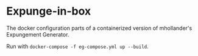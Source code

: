 # Expunge-in-box

The docker configuration parts of a containerized version of mhollander's Expungement Generator.


Run with `docker-compose -f eg-compose.yml up --build`.
